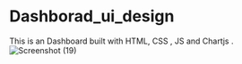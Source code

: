 # Dashborad_ui_design
This is an Dashboard built with HTML, CSS , JS and Chartjs .
![Screenshot (19)](https://user-images.githubusercontent.com/72656033/217975396-8294b33a-3bd2-41b0-bb28-8feca451aded.png)
